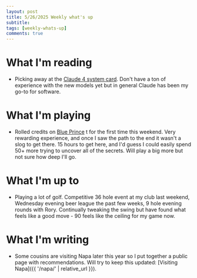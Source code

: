 ```yaml
---
layout: post
title: 5/26/2025 Weekly what's up
subtitle: 
tags: [weekly-whats-up]
comments: true
---
```


# What I'm reading
- Picking away at the [Claude 4 system card](https://www-cdn.anthropic.com/4263b940cabb546aa0e3283f35b686f4f3b2ff47.pdf). Don't have a ton of experience with the new models yet but in general Claude has been my go-to for software.

# What I'm playing
- Rolled credits on [Blue Prince](https://store.steampowered.com/app/1569580/Blue_Prince/) t for the first time this weekend. Very rewarding experience, and once I saw the path to the end it wasn't a slog to get there. 15 hours to get here, and I'd guess I could easily spend 50+ more trying to uncover all of the secrets. Will play a big more but not sure how deep I'll go.

# What I'm up to
- Playing a lot of golf. Competitive 36 hole event at my club last weekend, Wednesday evening beer league the past few weeks, 9 hole evening rounds with Rory. Continually tweaking the swing but have found what feels like a good move - 90 feels like the ceiling for my game now.

# What I'm writing
- Some cousins are visiting Napa later this year so I put together a public page with recommendations. Will try to keep this updated: [Visiting Napa]({{ '/napa/' | relative_url }}).

